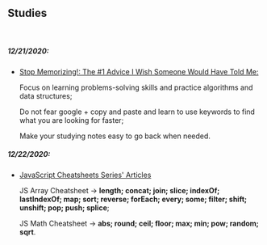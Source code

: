 ## Studies

<br>

##### 12/21/2020:

- [Stop Memorizing!: The #1 Advice I Wish Someone Would Have Told Me:](https://dev.to/brendamichellle/stop-memorizing-the-1-advice-i-wish-someone-would-have-told-me-5cnj)

  Focus on learning problems-solving skills and practice algorithms and data structures;

  Do not fear google + copy and paste and learn to use keywords to find what you are looking for faster;

  Make your studying notes easy to go back when needed.
  <br>

##### 12/22/2020:

- [JavaScript Cheatsheets Series' Articles](https://dev.to/sakhnyuk/series/10123)

  JS Array Cheatsheet -> <strong>length; concat; join; slice; indexOf; lastIndexOf; map; sort; reverse; forEach; every; some; filter; shift; unshift; pop; push; splice</strong>;

  JS Math Cheatsheet -> <strong>abs; round; ceil; floor; max; min; pow; random; sqrt</strong>.
  <br>
